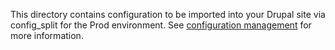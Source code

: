 This directory contains configuration to be imported into your Drupal site via config_split for the Prod environment. See [configuration management](http://blt.readthedocs.io/en/latest/readme/configuration-management/) for more information.
